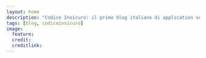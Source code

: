```yaml
---
layout: home
description: "Codice Insicuro: il primo blog italiano di application security croccante fuori, morbido dentro"
tags: [blog, codiceinsicuro]
image:
  feature:
  credit:
  creditlink:
---
```


